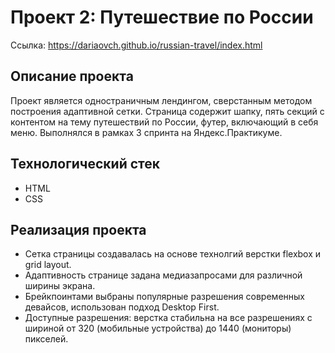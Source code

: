 # Проект 2: Путешествие по России

Ссылка: https://dariaovch.github.io/russian-travel/index.html

## Описание проекта 

Проект является одностраничным лендингом, сверстанным методом построения адаптивной сетки.
Страница содержит шапку, пять секций с контентом на тему путешествий по России, футер, включающий в себя меню. Выполнялся в рамках 3 спринта на Яндекс.Практикуме.

## Технологический стек

* HTML
* CSS

## Реализация проекта

* Сетка страницы создавалась на основе технолгий верстки flexbox и grid layout. 
* Адаптивность странице задана медиазапросами для различной ширины экрана. 
* Брейкпоинтами выбраны популярные разрешения современных девайсов, использован подход Desktop First.
* Доступные разрешения: верстка стабильна на все разрешениях с шириной от 320 (мобильные устройства) до 1440 (мониторы) пикселей.

